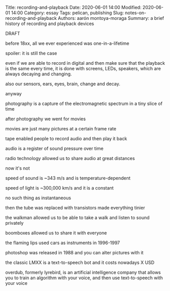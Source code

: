 Title: recording-and-playback
Date: 2020-06-01 14:00
Modified: 2020-06-01 14:00
Category: essay
Tags: pelican, publishing
Slug: notes-on-recording-and-playback
Authors: aarón montoya-moraga
Summary: a brief history of recording and playback devices

DRAFT

before 18xx, all we ever experienced was one-in-a-lifetime

spoiler: it is still the case

even if we are able to record in digital and then make sure that the playback is the same every time, it is done with screens, LEDs, speakers, which are always decaying and changing.

also our sensors, ears, eyes, brain, change and decay.

anyway

photography is a capture of the electromagnetic spectrum in a tiny slice of time

after photography we went for movies

movies are just many pictures at a certain frame rate

tape enabled people to record audio and then play it back

audio is a register of sound pressure over time

radio technology allowed us to share audio at great distances

now it's not 

speed of sound is ~343 m/s and is temperature-dependent

speed of light is ~300,000 km/s and it is a constant

no such thing as instantaneous

then the tube was replaced with transistors made everything tinier

the walkman allowed us to be able to take a walk and listen to sound privately

boomboxes allowed us to share it with everyone

the flaming lips used cars as instruments in 1996-1997

photoshop was released in 1988 and you can alter pictures with it

the classic LMXX is a text-to-speech bot and it costs nowadays X USD

overdub, formerly lyrebird, is an artificial intelligence company that allows you to train an algorithm with your voice, and then use text-to-speech with your voice
